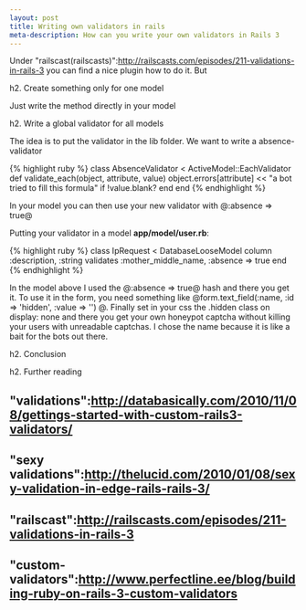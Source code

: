 ```yaml
---
layout: post
title: Writing own validators in rails
meta-description: How can you write your own validators in Rails 3
---
```


Under "railscast(railscasts)":http://railscasts.com/episodes/211-validations-in-rails-3 you can find a nice plugin how to do it. But


h2. Create something only for one model

Just write the method directly in your model


h2. Write a global validator for all models

The idea is to put the validator in the lib folder. We want to write a absence-validator


{% highlight ruby %}
class AbsenceValidator < ActiveModel::EachValidator
  def validate_each(object, attribute, value)
    object.errors[attribute] << "a bot tried to fill this formula" if !value.blank?
  end
end
{% endhighlight %}


In your model you can then use your new validator with @:absence => true@

Putting your validator in a model __app/model/user.rb__:

{% highlight ruby %}
class IpRequest < DatabaseLooseModel
  column :description, :string
  validates :mother_middle_name,
            :absence => true
end
{% endhighlight %}

In the model above I used the @:absence => true@ hash and there you get it. To use it in the form, you need something like @form.text_field(:name, :id => 'hidden', :value => '') @. Finally set in your css the .hidden class on display: none and there you get your own honeypot captcha without killing your users with unreadable captchas. I chose the name because it is like a bait for the bots out there.

h2. Conclusion

h2. Further reading

## "validations":http://databasically.com/2010/11/08/gettings-started-with-custom-rails3-validators/
## "sexy validations":http://thelucid.com/2010/01/08/sexy-validation-in-edge-rails-rails-3/
## "railscast":http://railscasts.com/episodes/211-validations-in-rails-3
## "custom-validators":http://www.perfectline.ee/blog/building-ruby-on-rails-3-custom-validators

